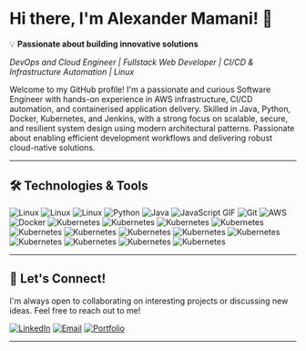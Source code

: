 # Hi there, I'm Alexander Mamani! 👋

💡 **Passionate about building innovative solutions**

*DevOps and Cloud Engineer | Fullstack Web Developer | CI/CD & Infrastructure Automation | Linux*

Welcome to my GitHub profile! I'm a passionate and curious Software Engineer with hands-on experience in AWS infrastructure, CI/CD automation, and containerised application delivery. Skilled in Java, Python, Docker, Kubernetes, and Jenkins, with a strong focus on scalable, secure, and resilient system design using modern architectural patterns. Passionate about enabling efficient development workflows and delivering robust cloud-native solutions.

---

## 🛠️ **Technologies & Tools**

![Linux](https://skillicons.dev/icons?i=arch)
![Linux](https://skillicons.dev/icons?i=linux)
![Linux](https://skillicons.dev/icons?i=bash)
![Python](https://skillicons.dev/icons?i=python)
![Java](https://skillicons.dev/icons?i=java)
![JavaScript GIF](https://skillicons.dev/icons?i=javascript)
![Git](https://skillicons.dev/icons?i=git)
![AWS](https://skillicons.dev/icons?i=aws)
![Docker](https://skillicons.dev/icons?i=docker)
![Kubernetes](https://skillicons.dev/icons?i=kubernetes)
![Kubernetes](https://skillicons.dev/icons?i=terraform)
![Kubernetes](https://skillicons.dev/icons?i=ansible)
![Kubernetes](https://skillicons.dev/icons?i=jenkins)
![Kubernetes](https://skillicons.dev/icons?i=githubactions)
![Kubernetes](https://skillicons.dev/icons?i=nginx)
![Kubernetes](https://skillicons.dev/icons?i=angular)
![Kubernetes](https://skillicons.dev/icons?i=npm)
![Kubernetes](https://skillicons.dev/icons?i=nodejs)
![Kubernetes](https://skillicons.dev/icons?i=django)
![Kubernetes](https://skillicons.dev/icons?i=mysql)
![Kubernetes](https://skillicons.dev/icons?i=postgresql)
![Kubernetes](https://skillicons.dev/icons?i=mongodb)

---

## 🌟 **Let's Connect!**

I'm always open to collaborating on interesting projects or discussing new ideas. Feel free to reach out to me!

[![LinkedIn](https://img.shields.io/badge/-LinkedIn-0A66C2?style=flat-square&logo=linkedin&logoColor=white)](https://www.linkedin.com/in/alexandermamaniyucra/)
[![Email](https://img.shields.io/badge/-Email-D14836?style=flat-square&logo=mail&logoColor=white)](mailto:contact@alexandermamani.com)
[![Portfolio](https://img.shields.io/badge/-Portfolio-8fce00?style=flat-square&logo=mail&logoColor=white)](https://alexandermamani.com/)

---
